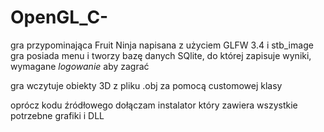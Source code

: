 # OpenGL_C-
gra przypominająca Fruit Ninja napisana z użyciem GLFW 3.4 i stb_image
gra posiada menu i tworzy bazę danych SQlite, do której zapisuje wyniki, wymagane *logowanie* aby zagrać

gra wczytuje obiekty 3D z pliku .obj za pomocą customowej klasy

oprócz kodu źródłowego dołączam instalator który zawiera wszystkie potrzebne grafiki i DLL
